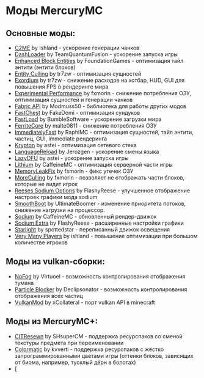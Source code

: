 # Моды MercuryMC
## Основные моды:
- [C2ME](https://github.com/RelativityMC/C2ME-fabric) by Ishland - ускорение генерации чанков
- [DashLoader](https://github.com/TeamQuantumFusion/DashLoader) by TeamQuantumFusion - ускорение запуска игры
- [Enhanced Block Entities](https://github.com/FoundationGames/EnhancedBlockEntities) by FoundationGames - оптимизация тайл энтити (энтити блоков)
- [Entity Culling](https://github.com/tr7zw/EntityCulling) by tr7zw - оптимизация сущностей
- [Exordium](https://github.com/tr7zw/Exordium) by tr7zw - снижение расходов на хотбар, HUD, GUI для повышения FPS в рендеринге мира
- [Experimental Performance](https://github.com/fxmorin/ExperimentalPerformance) by fxmorin - снижение потребления ОЗУ, оптимизация сущностей и генерации чанков
- [Fabric API](https://github.com/FabricMC/fabric) by Modmuss50 - библиотека для работы других модов
- [FastChest](https://github.com/FakeDomi/FastChest) by FakeDomi - оптимизация сундуков
- [FastLoad](https://github.com/BumbleSoftware/Fastload) by BumbleSoftware - ускорение загрузки мира
- [FerriteCore](https://github.com/malte0811/FerriteCore) by malte0811 - снижение потребления ОЗУ
- [ImmediatelyFast](https://github.com/RaphiMC/ImmediatelyFast) by RaphiMC - оптимизация сущностей, тайл энтити, частиц, GUI, immediate рендеринга
- [Krypton](https://github.com/astei/krypton) by astei - оптимизация сетевого стека
- [LanguageReload](https://github.com/Jerozgen/LanguageReload) by Jerozgen - ускорение смены языка
- [LazyDFU](https://github.com/astei/lazydfu) by astei - ускорение запуска игры
- [Lithium](https://github.com/CaffeineMC/lithium-fabric) by CaffeineMC - оптимизация серверной части игры
- [MemoryLeakFix](https://github.com/fxmorin/memoryLeakFix) by fxmorin - фикс утечек ОЗУ
- [MoreCulling](https://github.com/fxmorin/MoreCulling) by fxmorin - позволяет не отображать части блоков, которые не видит игрок
- [Reeses Sodium Options]([github.com/FlashyReese/reeses-sodium-options]) by FlashyReese - улучшенное отображение настроек графики мода sodium
- [SmoothBoot](https://github.com/UltimateBoomer/mc-smoothboot) by UltimateBoomer - изменение приоритета потоков, снижение нагрузки на процессор.
- [Sodium](https://github.com/CaffeineMC/sodium-fabric) by CaffeineMC - обновленный рендер-движок
- [Sodium Extra](https://github.com/FlashyReese/sodium-extra-fabric) by FlashyReese - расширенные настройки графики
- [Starlight](https://github.com/PaperMC/Starlight) by spottedstar - переписанный движок освещения
- [Very Many Players](https://github.com/RelativityMC/VMP-fabric) by ishland - повышение оптимизации при большом количестве игроков
## Моды из vulkan-сборки:
- [NoFog](https://github.com/Virtuoel/NoFog) by Virtuoel - возможность контролирования отображения тумана
- [Particle Blocker](https://github.com/Declipsonator/Particle-Blocker) by Declipsonator - возможность контролирования отображения всех частиц
- [VulkanMod](https://github.com/xCollateral/VulkanMod) by xCollateral - порт vulkan API в minecraft
## Моды из MercuryMC+:
- [CITResewn](https://github.com/SHsuperCM/CITResewn) by SHsuperCM - поддержка ресурспаков со сменой текстуры предмета при переименовании
- [Colormatic](https://github.com/kvverti/colormatic) by kvverti - поддержка ресурспаков с жёстко запрограммированными цветами игры (оттенки блоков, зависящих от биома, например, тусклый дёрн в болотах)
- [
